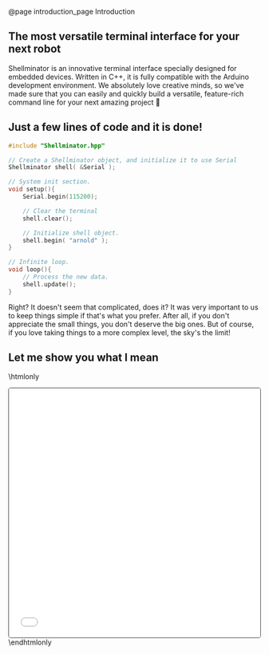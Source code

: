 @page introduction_page Introduction

## The most versatile terminal interface for your next robot

Shellminator is an innovative terminal interface specially designed for embedded devices. Written in C++, it is fully compatible with the Arduino development environment. We absolutely love creative minds, so we've made sure that you can easily and quickly build a versatile, feature-rich command line for your next amazing project 🚀

## Just a few lines of code and it is done!

```cpp
#include "Shellminator.hpp"

// Create a Shellminator object, and initialize it to use Serial
Shellminator shell( &Serial );

// System init section.
void setup(){
    Serial.begin(115200);

    // Clear the terminal
    shell.clear();

    // Initialize shell object.
    shell.begin( "arnold" );
}

// Infinite loop.
void loop(){
    // Process the new data.
    shell.update();
}
```

Right? It doesn't seem that complicated, does it? It was very important to us to keep things simple if that's what you prefer. After all, if you don't appreciate the small things, you don't deserve the big ones. But of course, if you love taking things to a more complex level, the sky's the limit!

## Let me show you what I mean


\htmlonly

<iframe id="demoFrame" src="webExamples/200_commanderBasic.html" style="height:500px;width:100%;border:1px solid #38393b;border-radius: 4px;display:block;"></iframe>
\endhtmlonly